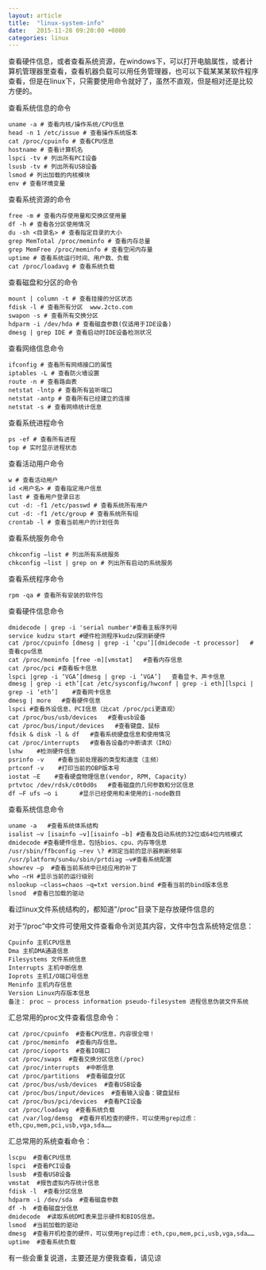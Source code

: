 ```yaml
---
layout: article
title:  "linux-system-info"
date:   2015-11-28 09:20:00 +0800
categories: linux
---
```



查看硬件信息，或者查看系统资源，在windows下，可以打开电脑属性，或者计算机管理器里查看，查看机器负载可以用任务管理器，也可以下载某某某软件程序查看，但是在linux下，只需要使用命令就好了，虽然不直观，但是相对还是比较方便的。

查看系统信息的命令

    uname -a # 查看内核/操作系统/CPU信息
    head -n 1 /etc/issue # 查看操作系统版本
    cat /proc/cpuinfo # 查看CPU信息
    hostname # 查看计算机名
    lspci -tv # 列出所有PCI设备
    lsusb -tv # 列出所有USB设备
    lsmod # 列出加载的内核模块
    env # 查看环境变量

查看系统资源的命令

    free -m # 查看内存使用量和交换区使用量
    df -h # 查看各分区使用情况
    du -sh <目录名> # 查看指定目录的大小
    grep MemTotal /proc/meminfo # 查看内存总量
    grep MemFree /proc/meminfo # 查看空闲内存量
    uptime # 查看系统运行时间、用户数、负载
    cat /proc/loadavg # 查看系统负载

查看磁盘和分区的命令

    mount | column -t # 查看挂接的分区状态
    fdisk -l # 查看所有分区  www.2cto.com  
    swapon -s # 查看所有交换分区
    hdparm -i /dev/hda # 查看磁盘参数(仅适用于IDE设备)
    dmesg | grep IDE # 查看启动时IDE设备检测状况

查看网络信息命令

    ifconfig # 查看所有网络接口的属性
    iptables -L # 查看防火墙设置
    route -n # 查看路由表
    netstat -lntp # 查看所有监听端口
    netstat -antp # 查看所有已经建立的连接
    netstat -s # 查看网络统计信息

查看系统进程命令

    ps -ef # 查看所有进程
    top # 实时显示进程状态

查看活动用户命令

    w # 查看活动用户
    id <用户名> # 查看指定用户信息
    last # 查看用户登录日志
    cut -d: -f1 /etc/passwd # 查看系统所有用户
    cut -d: -f1 /etc/group # 查看系统所有组
    crontab -l # 查看当前用户的计划任务

查看系统服务命令

    chkconfig –list # 列出所有系统服务
    chkconfig –list | grep on # 列出所有启动的系统服务

查看系统程序命令

    rpm -qa # 查看所有安装的软件包

查看硬件信息命令

    dmidecode | grep -i 'serial number'#查看主板序列号
    service kudzu start #硬件检测程序kudzu探测新硬件
    cat /proc/cpuinfo [dmesg | grep -i ‘cpu’][dmidecode -t processor]   #查看cpu信息
    cat /proc/meminfo [free -m][vmstat]   #查看内存信息
    cat /proc/pci #查看板卡信息
    lspci |grep -i ‘VGA’[dmesg | grep -i ‘VGA’]   查看显卡、声卡信息
    dmesg | grep -i eth’[cat /etc/sysconfig/hwconf | grep -i eth][lspci | grep -i ‘eth’]    #查看网卡信息
	dmesg | more   #查看硬件信息
    lspci #查看外设信息、PCI信息（比cat /proc/pci更直观）
    cat /proc/bus/usb/devices   #查看usb设备
    cat /proc/bus/input/devices   #查看键盘、鼠标
    fdsik & disk -l & df   #查看系统硬盘信息和使用情况
    cat /proc/interrupts   #查看各设备的中断请求（IRQ）
	lshw    #检测硬件信息
	psrinfo -v    #查看当前处理器的类型和速度（主频）
	prtconf -v    #打印当前的OBP版本号
	iostat –E    #查看硬盘物理信息(vendor, RPM, Capacity)
	prtvtoc /dev/rdsk/c0t0d0s   #查看磁盘的几何参数和分区信息
	df –F ufs –o i      #显示已经使用和未使用的i-node数目


查看系统信息命令

    uname -a   #查看系统体系结构
    isalist –v [isainfo –v][isainfo –b] #查看及启动系统的32位或64位内核模式
    dmidecode #查看硬件信息，包括bios、cpu、内存等信息
    /usr/sbin/ffbconfig –rev \? #测定当前的显示器刷新频率
    /usr/platform/sun4u/sbin/prtdiag –v#查看系统配置
    showrev –p  #查看当前系统中已经应用的补丁
    who –rH #显示当前的运行级别
    nslookup –class=chaos –q=txt version.bind #查看当前的bind版本信息
    lsnod  #查看已加载的驱动

看过linux文件系统结构的，都知道"/proc"目录下是存放硬件信息的

对于“/proc”中文件可使用文件查看命令浏览其内容，文件中包含系统特定信息：

    Cpuinfo 主机CPU信息
    Dma 主机DMA通道信息
    Filesystems 文件系统信息
    Interrupts 主机中断信息
    Ioprots 主机I/O端口号信息
    Meninfo 主机内存信息
    Version Linux内存版本信息
    备注： proc – process information pseudo-filesystem 进程信息伪装文件系统

汇总常用的proc文件查看信息命令：

    cat /proc/cpuinfo  #查看CPU信息，内容很全哦！
    cat /proc/meminfo  #查看内存信息。
    cat /proc/ioports  #查看IO端口
    cat /proc/swaps  #查看交换分区信息(/proc)
    cat /proc/interrupts  #中断信息
    cat /proc/partitions  #查看磁盘分区
    cat /proc/bus/usb/devices  #查看USB设备
    cat /proc/bus/input/devices  #查看输入设备：键盘鼠标
    cat /proc/bus/pci/devices  #查看PCI设备
    cat /proc/loadavg  #查看系统负载
    cat /var/log/demsg  #查看开机检查的硬件，可以使用grep过虑：eth,cpu,mem,pci,usb,vga,sda……

汇总常用的系统查看命令：

    lscpu  #查看CPU信息
    lspci  #查看PCI设备
    lsusb  #查看USB设备
    vmstat  #报告虚拟内存统计信息
    fdisk -l  #查看分区信息
    hdparm -i /dev/sda  #查看磁盘参数
    df -h  #查看磁盘分信息
    dmidecode  #读取系统DMI表来显示硬件和BIOS信息。
    lsmod  #当前加载的驱动
    dmesg  #查看开机检查的硬件，可以使用grep过虑：eth,cpu,mem,pci,usb,vga,sda……
    uptime  #查看系统负载

有一些会重复说道，主要还是方便我查看，请见谅

